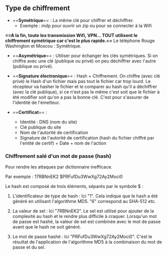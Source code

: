 ## Type de chiffrement 

- ==**Symétrique**== : La même clé pour chiffrer et déchiffrer.
	- Exemple : mdp pour ouvrir un zip ou pour se connecter à la Wifi

**==A la fin, toute les transmission Wifi, VPN... TOUT utilisent le chiffrement symétrique car c'est le plus rapide.==** Le téléphone Rouge Washington et Moscou : Symétrique.

- ==**Asymétrique**== : Utiliser pour échanger les clés symétriques. Si on chiffre avec une clé (publique ou privé) on peu déchiffrer avec l'autre (publique ou privé).

- ==**Signature électronique**== : Hash + Chiffrement. On chiffre (avec clé privé) le Hash d'un fichier mais pas tout le fichier car trop lourd. Le récepteur va hasher le fichier et le comparer au hash qu'il a déchiffrer (avec la clé publique), si ce n'est pas le même c'est soit que le fichier à été modifier soit qu'on a pas la bonne clé. C'est pour s'assurer de l'identité de l'émetteur.

- ==**Certificat**== : 
	- Identité : DNS (nom du site) 
	- Clé publique du site 
	- Nom de l'autorité de certification
	- Signature de l'autorité de certification (hash du fichier chiffré par l'entité de certif) + Date + nom de l'action


### Chiffrement salé d'un mot de passe (hash)

Pour rendre les attaques par dictionnaire inefficace.

Par exemple : $1$7RBNnEK2 $PRFufDu3WwXg72Ay2Moci0

Le hash est composé de trois éléments, séparés par le symbole $ :

1.  L'identificateur de type de hash : Ici "1". Cela indique que le hash a été généré en utilisant l'algorithme MD5. "6" correspond au SHA-512 etc.

2.  La valeur de sel : Ici "7RBNnEK2". Le sel est utilisé pour ajouter de la complexité au hash et le rendre plus difficile à craquer. Lorsqu'un mot de passe est hashé, la valeur de sel est combinée avec le mot de passe avant que le hash ne soit généré.

3.  Le mot de passe hashé : Ici "PRFufDu3WwXg72Ay2Moci0". C'est le résultat de l'application de l'algorithme MD5 à la combinaison du mot de passe et du sel.